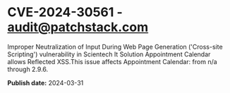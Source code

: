 # CVE-2024-30561 - audit@patchstack.com

Improper Neutralization of Input During Web Page Generation ('Cross-site Scripting') vulnerability in Scientech It Solution Appointment Calendar allows Reflected XSS.This issue affects Appointment Calendar: from n/a through 2.9.6.



**Publish date:** 2024-03-31
